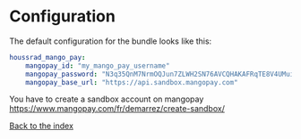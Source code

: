 # Configuration

The default configuration for the bundle looks like this:

``` yaml
houssrad_mango_pay:
    mangopay_id: "my_mango_pay_username"
    mangopay_password: "N3q35QnM7NrmOQJun7ZLWH2SN76AVCQHAKAFRqTE8V4UMuiYwd"
    mangopay_base_url: "https://api.sandbox.mangopay.com"
```

You have to create a sandbox account on mangopay https://www.mangopay.com/fr/demarrez/create-sandbox/

[Back to the index](../../README.md)
